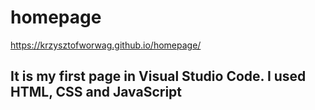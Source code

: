 # homepage
https://krzysztofworwag.github.io/homepage/
## It is my first page in Visual Studio Code. I used HTML, CSS and JavaScript
